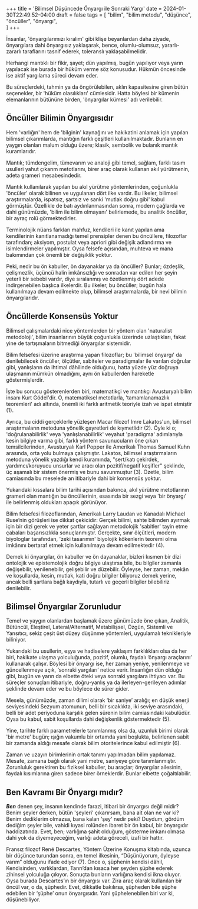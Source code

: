 +++
title = 'Bilimsel Düşüncede Önyargı ile Sonraki Yargı'
date = 2024-01-30T22:49:52-04:00
draft = false
tags = [
    "bilim",
    "bilim metodu",
    "düşünce",
    "öncüller",
    "önyargı",   
]
+++

İnsanlar, 'önyargılarımızı kıralım' gibi klişe beyanlardan daha ziyade, önyargılara dahi önyargısız yaklaşarak, bence, olumlu-olumsuz, yararlı-zararlı taraflarını tasnif ederek, toleranslı yaklaşabilmelidir.

Herhangi mantıklı bir fikir, şayet; dün yapılmış, bugün yapılıyor veya yarın yapılacak ise burada bir hüküm verme söz konusudur. Hükmün öncesinde ise aktif yargılama süreci devam eder.

Bu süreçlerdeki, tahmin ya da öngörülebilen, aklın kapasitesine giren bütün seçenekler, bir 'hüküm olasılıkları' cümlesidir. Hatta böylesi bir kümenin elemanlarının bütününe birden, 'önyargılar kümesi' adı verilebilir.

## Öncüller Bilimin Önyargısıdır

Hem 'varlığın' hem de 'bilginin' kaynağını ve hakikatini anlamak için yapılan bilimsel çıkarımlarda, mantığın farklı çeşitleri kullanılmaktadır. Bunların en yaygın olanları malum olduğu üzere; klasik, sembolik ve bulanık mantık kuramlarıdır.

Mantık; tümdengelim, tümevarım ve analoji gibi temel, sağlam, farklı tasım usulleri yahut çıkarım metotlarını, birer araç olarak kullanan akıl yürütmenin, adeta grameri mesabesindedir.

Mantık kullanılarak yapılan bu akıl yürütme yöntemlerinden, çoğunlukla 'öncüler' olarak bilinen ve uygulanan dört ilke vardır. Bu ilkeler, bilimsel araştırmalarda, ispatsız, şartsız ve sanki 'mutlak doğru gibi' kabul görmüştür. Özellikle de batı aydınlanmasından sonra, modern çağlarda ve dahi günümüzde, 'bilim ile bilim olmayanı' belirlemede, bu analitik öncüller, bir ayraç rolü görmektedirler.

Terminolojik nüans farkları mahfuz, kendileri ile kanıt yapılan ama kendilerinin kanıtlanamadığı temel prensipler denen bu öncüllere, filozoflar tarafından; aksiyom, postulat veya apriori gibi değişik adlandırma ve isimlendirmeler yapılmıştır. Oysa felsefe açısından, muhteva ve mana bakımından çok önemli bir değişiklik yoktur.

Peki, nedir bu ön kabuller, ön dayanaklar ya da öncüller? Bunlar; özdeşlik, çelişmezlik, üçüncü halin imkânsızlığı ve sonradan var edilen her şeyin yeterli bir sebebi vardır, diye sıralanmış ve özetlenmiş dört adede indirgenebilen başlıca ilkelerdir. Bu ilkeler, bu öncüller; bugün hala kullanılmaya devam edilmekte olup, bilimsel araştırmalarda, bir nevi bilimin önyargılarıdır.

## Öncüllerde Konsensüs Yoktur

Bilimsel çalışmalardaki nice yöntemlerden bir yöntem olan 'naturalist metodoloji', bilim insanlarının büyük çoğunlukla üzerinde uzlaştıkları, fakat yine de tartışmaların bitmediği önyargılar sistemidir.

Bilim felsefesi üzerine araştırma yapan filozoflar; bu 'bilimsel önyargı' da denilebilecek öncüller, ölçütler, sabiteler ve paradigmalar ile varılan doğrular gibi, yanlışların da ihtimal dâhilinde olduğunu, hatta yüzde yüz doğruya ulaşmanın mümkün olmadığını, aynı ön kabullerden hareketle göstermişlerdir.

İşte bu sonucu gösterenlerden biri, matematikçi ve mantıkçı Avusturyalı bilim insanı Kurt Gödel'dir. O, matematiksel metotlarla, 'tamamlanamazlık teoremleri' adı altında, önemli iki farklı aritmetik teoriyle izah ve ispat etmiştir (1).

Ayrıca, bu ciddi gerçeklerle yüzleşen Macar filozof Imre Lakatos'un, bilimsel araştırmaların metoduna yönelik gayretleri de kıymetlidir (2). Öyle ki o; 'doğrulanabilirlik' veya 'yanlışlanabilirlik' veyahut 'paradigma' adımlarıyla kesin bilgiye varma gibi, farklı yöntem savunucuların öne çıkan temsilcilerinden, Avusturyalı Karl Popper ile Amerikalı Thomas Samuel Kuhn arasında, orta yolu bulmaya çalışmıştır. Lakatos, bilimsel araştırmaların metoduna yönelik yazdığı kendi kuramında, "sert/katı çekirdek, yardımcı/koruyucu unsurlar ve aracı olan pozitif/negatif keşifler" şeklinde, üç aşamalı bir sistem önermiş ve bunu savunmuştur (3). Özetle, bilim camiasında bu meselede an itibariyle dahi bir konsensüs yoktur.

Yukarıdaki kıssalara bilim tarihi açısından bakınca, akıl yürütme metotlarının grameri olan mantığın bu öncüllerinin, esasında bir sezgi veya 'bir önyargı' ile belirlenmiş oldukları apaçık görünüyor.

Bilim felsefesi filozoflarından, Amerikalı Larry Laudan ve Kanadalı Michael Ruse’nin görüşleri ise dikkat çekicidir: Gerçek bilimi, sahte bilimden ayırmak için bir dizi gerek ve yeter şartlar sağlayan metodolojik 'sabitler' tayin etme çabaları başarısızlıkla sonuçlanmıştır. Gerçekte, sınır ölçütleri, modern biyologlar tarafından, 'zeki tasarımın' biyolojik kökenlerin teoremi olma imkânını bertaraf etmek için kullanılmaya devam edilmektedir (4).

Demek ki önyargılar, ön kabuller ve ön dayanaklar, bizleri kısmen bir dizi ontolojik ve epistemolojik doğru bilgiye ulaştırsa bile, bu bilgiler zamanla değişebilir, yenilenebilir, gelişebilir ve düzebilir. Öyleyse, her zaman, mekân ve koşullarda, kesin, mutlak, kati doğru bilgiler biliyoruz demek yerine, ancak belli şartlara bağlı kaydıyla, tutarlı ve geçerli bilgiler bilebiliriz denilebilir.

## Bilimsel Önyargılar Zorunludur

Temel ve yaygın olanlardan başlamak üzere günümüzde öne çıkan, Analitik, Bütüncül, Eleştirel, Lateral/Alternatif, Metabilişsel, Özgün, Sistemli ve Yansıtıcı, sekiz çeşit üst düzey düşünme yöntemleri, uygulamalı teknikleriyle biliniyor.

Yukarıdaki bu usullerin, eşya ve hadiselere yaklaşım farklılıkları olsa da her biri, hakikate ulaşma yolculuğunda, pozitif, olumlu, faydalı ‘önyargı araçlarını’ kullanarak çalışır. Böylesi bir önyargı ise, her zaman yeniye, yenilenmeye ve güncellenmeye açık, ‘sonraki yargıları’ netice verir. İnsanlığın dün olduğu gibi, bugün ve yarın da elbette öteki veya sonraki yargılara ihtiyacı var. Bu süreçler sonuçları itibariyle, doğru-yanlış ya da ilerleyen-gerileyen adımlar şeklinde devam eder ve bu böylece de sürer gider.

Mesela, günümüzde, zaman dilimi olarak ‘bir saniye’ aralığı; en düşük enerji seviyesindeki Sezyum atomunun, belli bir sıcaklıkta, iki seviye arasındaki, belli bir adet periyoduna karşılık gelen sürenin bilim camiasındaki kabulüdür. Oysa bu kabul, sabit koşullarda dahi değişkenlik göstermektedir (5).

Yine, tarihte farklı parametrelerle tanımlanmış olsa da, uzunluk birimi olarak 'bir metre' bugün; ışığın vakumlu bir ortamda yani boşlukta, belirlenen sabit bir zamanda aldığı mesafe olarak bilim otoritelerince kabul edilmiştir (6).

Zaman ve uzayın birimlerinin ortak tanımı yapılmadan bilim yapılamaz. Mesafe, zamana bağlı olarak yani metre, saniyeye göre tanımlanmıştır. Zorunluluk gerektiren bu fiziksel kabuller, bu araçlar; önyargılar ailesinin, faydalı kısımlarına giren sadece birer örneklerdir. Bunlar elbette çoğaltılabilir.

## Ben Kavramı Bir Önyargı mıdır?

***Ben*** denen şey, insanın kendinde farazi, itibari bir önyargısı değil midir? Benim şeyler derken, bütün 'şeyleri' çıkarırsam, bana ait olan ne var ki? Benim dediklerim olmazsa, bana kalan 'şey' nedir peki? Duydum, gördüm dediğim şeyler bile, vahidi kıyasi rolünden ibaret bir ön kabul, bir önyargıdır haddizatında. Evet, ben; varlığına şahit olduğum, gösterme imkanı olmasa dahi yok da diyemeyeceğim, varlığı adeta göreceli, izafi bir hattır.

Fransız filozof René Descartes, Yöntem Üzerine Konuşma kitabında, uzunca bir düşünce turundan sonra, en temel ilkesinin, “Düşünüyorum, öyleyse varım” olduğunu ifade ediyor (7). Önce o, şüphenin kendisi dâhil, Kendisinden, varlıklardan, Tanrı’dan kısaca her şeyden şüphe ederek zihinsel yolculuğa çıkıyor. Sonuçta bunların varlığına kendisi ikna oluyor. Oysa burada Descartes’ın bir önyargısı var. Zira araç olarak kullanılan bir öncül var, o da, şüphedir. Evet, dikkatle bakılırsa, şüpheden bile şüphe edebilen bir ‘şüphe’ onun önyargısıdır. Yani şüphelenebilen biri var ki, düşünebiliyor.
